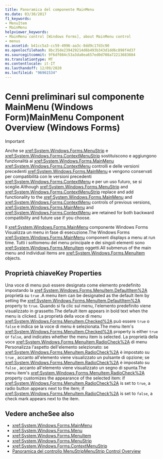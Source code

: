 ```yaml
---
title: Panoramica del componente MainMenu
ms.date: 03/30/2017
f1_keywords:
- MenuItem
- MainMenu
helpviewer_keywords:
- MainMenu control [Windows Forms], about MainMenu control
- menus
ms.assetid: b41cc5a3-cc59-4996-aa3c-8dd9c17d3c90
ms.openlocfilehash: 8bc35de239429214d6b493b343d1dd6c898f4d37
ms.sourcegitcommit: 9f6df084c53a3da0ea657ed0d708a72213683084
ms.translationtype: MT
ms.contentlocale: it-IT
ms.lasthandoff: 12/09/2020
ms.locfileid: "96961534"
---
```

# <a name="mainmenu-component-overview-windows-forms"></a><span data-ttu-id="40eff-102">Cenni preliminari sul componente MainMenu (Windows Form)</span><span class="sxs-lookup"><span data-stu-id="40eff-102">MainMenu Component Overview (Windows Forms)</span></span>
> [!IMPORTANT]
> <span data-ttu-id="40eff-103">Anche se <xref:System.Windows.Forms.MenuStrip> e <xref:System.Windows.Forms.ContextMenuStrip> sostituiscono e aggiungono funzionalità ai <xref:System.Windows.Forms.MainMenu> <xref:System.Windows.Forms.ContextMenu> controlli e delle versioni precedenti <xref:System.Windows.Forms.MainMenu> e vengono conservati per compatibilità con le versioni precedenti <xref:System.Windows.Forms.ContextMenu> e per un uso futuro, se si sceglie.</span><span class="sxs-lookup"><span data-stu-id="40eff-103">Although <xref:System.Windows.Forms.MenuStrip> and <xref:System.Windows.Forms.ContextMenuStrip> replace and add functionality to the <xref:System.Windows.Forms.MainMenu> and <xref:System.Windows.Forms.ContextMenu> controls of previous versions, <xref:System.Windows.Forms.MainMenu> and <xref:System.Windows.Forms.ContextMenu> are retained for both backward compatibility and future use if you choose.</span></span>  
  
 <span data-ttu-id="40eff-104">Il <xref:System.Windows.Forms.MainMenu> componente Windows Forms Visualizza un menu in fase di esecuzione.</span><span class="sxs-lookup"><span data-stu-id="40eff-104">The Windows Forms <xref:System.Windows.Forms.MainMenu> component displays a menu at run time.</span></span> <span data-ttu-id="40eff-105">Tutti i sottomenu del menu principale e dei singoli elementi sono <xref:System.Windows.Forms.MenuItem> oggetti.</span><span class="sxs-lookup"><span data-stu-id="40eff-105">All submenus of the main menu and individual items are <xref:System.Windows.Forms.MenuItem> objects.</span></span>  
  
## <a name="key-properties"></a><span data-ttu-id="40eff-106">Proprietà chiave</span><span class="sxs-lookup"><span data-stu-id="40eff-106">Key Properties</span></span>  
 <span data-ttu-id="40eff-107">Una voce di menu può essere designata come elemento predefinito impostando la <xref:System.Windows.Forms.MenuItem.DefaultItem%2A> proprietà su `true` .</span><span class="sxs-lookup"><span data-stu-id="40eff-107">A menu item can be designated as the default item by setting the <xref:System.Windows.Forms.MenuItem.DefaultItem%2A> property to `true`.</span></span> <span data-ttu-id="40eff-108">Quando si fa clic sul menu, l'elemento predefinito viene visualizzato in grassetto.</span><span class="sxs-lookup"><span data-stu-id="40eff-108">The default item appears in bold text when the menu is clicked.</span></span> <span data-ttu-id="40eff-109">La proprietà della voce di menu <xref:System.Windows.Forms.MenuItem.Checked%2A> può essere `true` o `false` e indica se la voce di menu è selezionata.</span><span class="sxs-lookup"><span data-stu-id="40eff-109">The menu item's <xref:System.Windows.Forms.MenuItem.Checked%2A> property is either `true` or `false`, and indicates whether the menu item is selected.</span></span> <span data-ttu-id="40eff-110">La proprietà della voce <xref:System.Windows.Forms.MenuItem.RadioCheck%2A> di menu Personalizza l'aspetto dell'elemento selezionato: se <xref:System.Windows.Forms.MenuItem.RadioCheck%2A> è impostato su `true` , accanto all'elemento viene visualizzato un pulsante di opzione; se <xref:System.Windows.Forms.MenuItem.RadioCheck%2A> è impostato su `false` , accanto all'elemento viene visualizzato un segno di spunta.</span><span class="sxs-lookup"><span data-stu-id="40eff-110">The menu item's <xref:System.Windows.Forms.MenuItem.RadioCheck%2A> property customizes the appearance of the selected item: if <xref:System.Windows.Forms.MenuItem.RadioCheck%2A> is set to `true`, a radio button appears next to the item; if <xref:System.Windows.Forms.MenuItem.RadioCheck%2A> is set to `false`, a check mark appears next to the item.</span></span>  
  
## <a name="see-also"></a><span data-ttu-id="40eff-111">Vedere anche</span><span class="sxs-lookup"><span data-stu-id="40eff-111">See also</span></span>

- <xref:System.Windows.Forms.MainMenu>
- <xref:System.Windows.Forms.Menu>
- <xref:System.Windows.Forms.MenuItem>
- <xref:System.Windows.Forms.MenuStrip>
- <xref:System.Windows.Forms.ContextMenuStrip>
- [<span data-ttu-id="40eff-112">Panoramica del controllo MenuStrip</span><span class="sxs-lookup"><span data-stu-id="40eff-112">MenuStrip Control Overview</span></span>](menustrip-control-overview-windows-forms.md)
